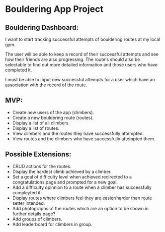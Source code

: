<h1>Bouldering App Project</h1>

<h2>Bouldering Dashboard:</h2>
<p>I want to start tracking successful attempts of bouldering routes at my local gym.</p>

<p>The user will be able to keep a record of their successful attempts and see how their friends are also progressing. The route's should also be selectable to find out more detailed information and those users who have completed it.</p>

<p>I must be able to input new successful attempts for a user which have an association with the record of the route.</p>

<h2>MVP:</h2>
  <ul>
    <li>Create new users of the app (climbers).</li>
    <li>Create a new bouldering route (routes).</li> 
    <li>Display a list of all climbers.</li>
    <li>Display a list of routes.</li>
    <li>View climbers and the routes they have successfully attempted.</li>
    <li>View routes and the climbers who have successfully attempted them.</li>
  </ul>
<h2>Possible Extensions:</h2>
  <ul>
    <li>CRUD actions for the routes.</li>
    <li>Display the hardest climb achieved by a climber.</li>
    <li>Set a goal of difficulty level when achieved redirected to a congratulations page and prompted for a new goal.</li>
    <li>Add a difficulty opinnion to a route when a climber has successfully compleyted it.</li>
    <li>Display routes where climbers feel they are easier/harder than route setter intended.</li>
    <li>Add photographs of the routes which are an option to be shown in further details page?</li>
    <li>Add groups of climbers.</li>
    <li>Add leaderboard for climbers in group.</li>
   </ul>
